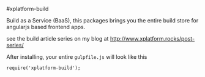 #xplatform-build


Build as a Service (BaaS), this packages brings you the entire build store for angularjs based frontend apps. 

see the build article series on my blog at http://www.xplatform.rocks/post-series/

After installing, your entire `gulpfile.js` will look like this

```
require('xplatform-build');
```